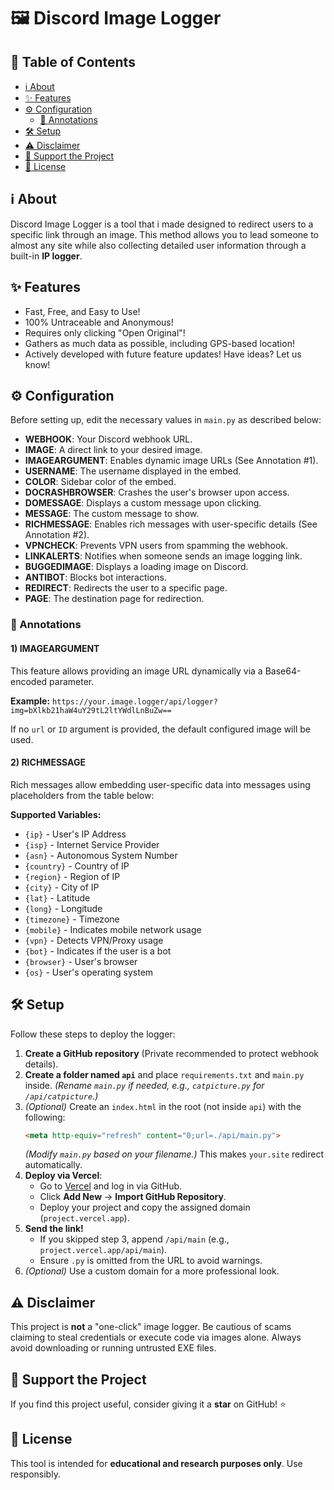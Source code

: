 # 🖼️ Discord Image Logger

## 📖 Table of Contents
- [ℹ️ About](#ℹ️-about)
- [✨ Features](#✨-features)
- [⚙️ Configuration](#⚙️-configuration)
  - [📌 Annotations](#📌-annotations)
- [🛠️ Setup](#🛠️-setup)
- [⚠️ Disclaimer](#⚠️-disclaimer)
- [🌟 Support the Project](#🌟-support-the-project)
- [📜 License](#📜-license)

## ℹ️ About
Discord Image Logger is a tool that i made designed to redirect users to a specific link through an image. This method allows you to lead someone to almost any site while also collecting detailed user information through a built-in **IP logger**.

## ✨ Features
- Fast, Free, and Easy to Use!
- 100% Untraceable and Anonymous!
- Requires only clicking "Open Original"!
- Gathers as much data as possible, including GPS-based location!
- Actively developed with future feature updates! Have ideas? Let us know!

## ⚙️ Configuration
Before setting up, edit the necessary values in `main.py` as described below:

- **WEBHOOK**: Your Discord webhook URL.
- **IMAGE**: A direct link to your desired image.
- **IMAGEARGUMENT**: Enables dynamic image URLs (See Annotation #1).
- **USERNAME**: The username displayed in the embed.
- **COLOR**: Sidebar color of the embed.
- **DOCRASHBROWSER**: Crashes the user's browser upon access.
- **DOMESSAGE**: Displays a custom message upon clicking.
- **MESSAGE**: The custom message to show.
- **RICHMESSAGE**: Enables rich messages with user-specific details (See Annotation #2).
- **VPNCHECK**: Prevents VPN users from spamming the webhook.
- **LINKALERTS**: Notifies when someone sends an image logging link.
- **BUGGEDIMAGE**: Displays a loading image on Discord.
- **ANTIBOT**: Blocks bot interactions.
- **REDIRECT**: Redirects the user to a specific page.
- **PAGE**: The destination page for redirection.

### 📌 Annotations
#### 1) IMAGEARGUMENT
This feature allows providing an image URL dynamically via a Base64-encoded parameter.

**Example:** `https://your.image.logger/api/logger?img=bXlkb21haW4uY29tL2ltYWdlLnBuZw==`

If no `url` or `ID` argument is provided, the default configured image will be used.

#### 2) RICHMESSAGE
Rich messages allow embedding user-specific data into messages using placeholders from the table below:

**Supported Variables:**
- `{ip}` - User's IP Address
- `{isp}` - Internet Service Provider
- `{asn}` - Autonomous System Number
- `{country}` - Country of IP
- `{region}` - Region of IP
- `{city}` - City of IP
- `{lat}` - Latitude
- `{long}` - Longitude
- `{timezone}` - Timezone
- `{mobile}` - Indicates mobile network usage
- `{vpn}` - Detects VPN/Proxy usage
- `{bot}` - Indicates if the user is a bot
- `{browser}` - User's browser
- `{os}` - User's operating system

## 🛠️ Setup
Follow these steps to deploy the logger:

1. **Create a GitHub repository** (Private recommended to protect webhook details).
2. **Create a folder named `api`** and place `requirements.txt` and `main.py` inside. *(Rename `main.py` if needed, e.g., `catpicture.py` for `/api/catpicture`.)*
3. *(Optional)* Create an `index.html` in the root (not inside `api`) with the following:
   ```html
   <meta http-equiv="refresh" content="0;url=./api/main.py">
   ```
   *(Modify `main.py` based on your filename.)* This makes `your.site` redirect automatically.
4. **Deploy via Vercel**:
   - Go to [Vercel](https://vercel.com) and log in via GitHub.
   - Click **Add New** -> **Import GitHub Repository**.
   - Deploy your project and copy the assigned domain (`project.vercel.app`).
5. **Send the link!**
   - If you skipped step 3, append `/api/main` (e.g., `project.vercel.app/api/main`).
   - Ensure `.py` is omitted from the URL to avoid warnings.
6. *(Optional)* Use a custom domain for a more professional look.

## ⚠️ Disclaimer
This project is **not** a "one-click" image logger. Be cautious of scams claiming to steal credentials or execute code via images alone. Always avoid downloading or running untrusted EXE files.

## 🌟 Support the Project
If you find this project useful, consider giving it a **star** on GitHub! ⭐

## 📜 License
This tool is intended for **educational and research purposes only**. Use responsibly.
